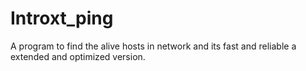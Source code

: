 # Introxt_ping
A program to find the alive hosts in network and its fast and reliable a extended and optimized version.
